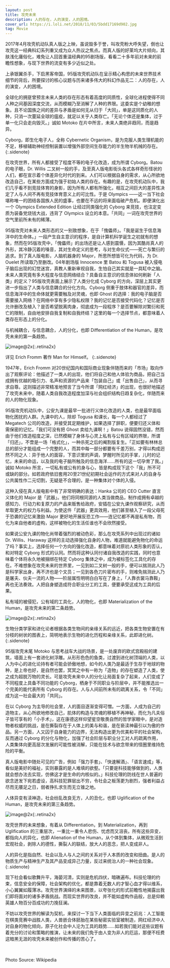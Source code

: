 ```yaml
---
layout: post
title: 攻壳未来
description: 人的存在，人的演变，人的困境。
cover_url: https://i.loli.net/2018/11/03/5bdd17169d902.jpg
tag: Movie
---
```


2017年4月攻壳机动队真人版之上映，虽说毁多于誉，叫攻壳粉大呼失望，倒也让攻壳这一经典科幻系列重又成为众人热议之焦点。而真人版的好莱坞大片倾向，其肤浅化庸俗化，难免让人回首重温经典的95剧场版，看看二十多年前对未来的前瞻性想象，与现下世界的流变有多少近似之处。

上承银翼杀手，下启黑客帝国，95版攻壳机动队在呈示精心构思的未来世界技术细节的背后，所要探讨的核心议题与历来诸多伟大的科幻作品无二：人的存在，人的演变，人的困境。

全球化的拥趸曾预言未来人类的存在形态有着高度的同质性，全球化进程使得不同人种之间基因深度交流，从而模糊乃至消解了人种的界限。这委实是个幼稚的想象。且不论国族之间的差异与矛盾是如何无从归于「大同」，单是这同质化的人种，只消一次蔓延全球的瘟疫，就足以关乎人类存亡。「无论个体还是集体，过于单一化只会走向毁灭。」诚如 Motoko 在片中所言，未来人类绝非趋同，而是趋异。

Cyborg，即生化电子人，全称 Cybernetic Organism，是为克服人类生理机能的不足，移植辅助神经控制装置以增强外部空间生存能力的半生物半机械的存在。
{:.sidenote}

在攻壳世界，所有人都接受了程度不等的电子化改造，成为所谓 Cyborg。Batou 的电子眼，Dr. Willis 二叉树一般的手，及至真人版电影街头各式各样奇形怪状的人们，都在宣示着个体差异化时代的到来。人们可以根据自身的需求，从心所欲地改造自己，在某些方面成为强于初始人类的存在。有趣的是，在攻壳机动队中，我们几乎看不到竞技体育的身影，因为所有人都有所强化，相互之间巨大的差异性决定了人与人间不再有竞技体育意义上的可比性。于是 Olympics ——这一当下社会堪称唯一的团结各国族人民的盛事，也要在不远的将来面临破产危机。即便演化出一个 Olympics Extended Edition 让经过同类强化的 Cyborg 来竞技，也注定变质为装备党烧钱大战，违背了 Olympics 设立的本意。「共同」一词在攻壳世界的空气里前所未有的稀薄。

95版攻壳对未来人类形态的又一别致想象，在于「傀儡师」。「我是诞生于信息海洋中的生命体。」一段产生自主意识的程序，是自计算机科学诞生之初就有的想象，然而在95版攻壳中，「傀儡师」的出场还是让人感到震慑，因为其酷肖真人的外形，其冷静沉着的嗓音，其对生命定义的思考，与对生命仪式——死亡与繁衍的追求。到了真人版电影，人脑机器身的 Major，所思所想皆可化为代码，为 Dr. Ouelet 所读取乃至删改。04年剧场版 Innocence 里 Batou 和 Togusa 被入侵电子脑后出现的幻觉迷宫，真教人重新审视自我，生怕自己其实就是一具缸中之脑。未来人类究竟有多大程度与信息网络结合？具备自主意识的信息体如何刷新「人类」的定义？95版攻壳表面上展示了人类分化成 Cyborg 的方向，深层上其实更进一步指出了人类与信息耦合的分化方向。Cyborg 侧重于肢体和器官的差异，而信息海洋中的生命体就更需要触及对灵魂，也即 Ghost 的选择：我的电子脑是否需要接入网络？在网络中享有多少隐私权限？我的记忆是否接受代码化？记忆是否允许删改及植入？是否希望脱离肉身，彻底成为一段程序？是否要解除对繁衍和死亡的限制，自由地安排自我复制和自我终结？这里的每一个选择节点，都意味着人类存在形态上的分化。

与机械耦合，与信息耦合，人的分化，也即 Differentiation of the Human，是攻壳未来的第一条趋势。

![image@2x](https://i.loli.net/2018/11/03/5bdd171618312.jpg){:.retina2x}

详见 Erich Fromm 著作 Man for Himself。
{:.sidenote}

1947年，Erich Fromm 对20世纪国内和国际商业现象伴随而来的「市场」取向作出了观察评论：他描述了一类人的出现，他们将自己和他人体验为商品，把自己当成拥有优越的吸引力、名声和资源的产品来「包装自己」或「出售自己」，从而寻求自尊。这则描述非常精准地预言了当今所谓「网红经济」的出现，也很好地描述了攻壳未来中，随着人类自我改造程度加深与社会组织结构日趋复杂化，伴随而来的人的物化现象。

95版攻壳机动队中，公安九课是最早一批进行义体化改造的人类，也是最早面临物化困扰的人群。九课中的人，除却 Togusa 和课长，每一个人都经过了 Megatech 公司的改造，并接受其定期维护，如果选择了辞职，便要归还义体和需保密的记忆。「我们可没有把 Ghost 卖给九课啊！」Batou 说得固然没错，然而由于他们改造程度之深，已然模糊了身体与心灵上私有与公有区域的界限，所谓「归还」，不啻是一场「格式化」，一种杀死之后的阉割版复生。「正如要有林林总总的部分才能组成一个完整的人，而其中每一部分都要有千差万别，才得以构成迥然不同之人：异于他人的面容，下意识里的声调，梦醒时所见的手掌，儿时的记忆，未来的命运，以及我的电子脑所触及的信息海洋……所有的这一切孕育了我。」诚如 Motoko 所言，一切私有或公有的身与心，皆是构成现下这个「我」所不可或缺的部分。如若政府依旧套用20至21世纪初期社会运作的方式来对人的自身与公共属性作二元切割，无疑是不合理的，是一种集体对个体的入侵。

这种入侵在真人版电影中有了非常明确的表达：Hanka 公司的 CEO Cutter 直言义体化的 Major 是「武器」。他们将同根同源的人类当做商品，制作成拥有卓越的感知力、行动力和复原力的产品来贩售给政府，安插在公安九课作观察研究，从而牟取更大的权力与利益。为使这件「武器」更具效用，他们甚至植入了一段父母死于恐袭的记忆来激励 Major 更好地开展反恐工作——连记忆都不再是私有物，而化为来自他者的虚构，这样被物化的生活任谁也不会欣然接受。

如果说公安九课的物化尚带着强烈的被动色彩，那么在攻壳系列中出现过的诸如 Dr. Willis、Haraway 这样的主动选择强化自身的人物，难道就能避免物化的命运了吗？事实上，选择任何一个方向的强化改造，都意味着对原初人类形象的否认，和对特定 Cyborg 形式的认同。然而将这种认同付诸自我改造的实践，同时也意味着个体将永久地被捆绑在特定 Cyborg 集体之中，成为被标签化工具化的存在。不难想象在攻壳未来的世界里，一见到如二叉树一般的手，便可以揣测此人乃是科学家出身，再不济也是个文员；一见到各色刀片密布的手，则难免揣测此人乃是屠夫、伙夫一流的人物——阶层属性明明白白写在了身上，「人靠衣裳马靠鞍」再也无法奏效。人把自身塑造成符合职业分工的工具，便要承受这成为工具的后果。

私有域的被侵犯，公有域的工具化，人的物化，也即 Materialization of the Human，是攻壳未来的第二条趋势。

![image@2x](https://i.loli.net/2018/11/03/5bdd17180d0bc.jpg){:.retina2x}

生物分类学家和进化论者根据各类生物间的亲缘关系的远近，把各类生物安置在有分枝的树状的图表上，简明地表示生物的进化历程和亲缘关系，此即进化树。
{:.sidenote}

95版攻壳末尾 Motoko 与思考战车大战的场景，是一处废弃的欧式宫殿般的建筑，墙面上有一套进化树浮雕。从形形色色的鱼类，过渡到进化树顶端的人类，以人为中心的进化论持有者可能会骄傲地想，如今的人类乃是最适于生存于地球的物种，是上帝也好，是自然也罢，冥冥之中有一称为「造物」的存在塑造了人类，使之成为超脱万物的灵长。可是攻壳未来中人的分化让局面复杂了起来，人们变成了不同程度上具备不同功能的 Cyborg，栖身于不同职业与阶层中，并不能推选出一个完美的能代表所有 Cyborg 的存在。人与人间前所未有的疏离关系，令「不同」成为这一社会最大的「共同」。

在以 Cyborg 为主导的社会里，人的面目逐渐变得可憎。一方面，人成为自己的造物主，从心所欲地修改自己，肌体的构造与灵魂的移植不再神秘，而化为凡夫俗子皆可享有的「小手术」，这在康德这样仰望星空敬畏自然的哲学家眼中，是对造物者权威的挑战，是在撕裂存在于人体上的美与和谐，是在亵渎神最引以为傲的作品。另一方面，人又囚于自身能力的边界，无法构造出更为优美和平的社会架构，反而通过 Cyborg 的分化与物化，加强了社会阶层与职业分工对人的疏离作用，人类集体向更高层次发展的可能性被消解，只能在技术与欲念带来的怪圈里维持危险的平衡。

真人版电影中随处可见的广告，例如「强力手套」、「快速解酒」、「语言速成」等，看似是美好的福祉，实则暴露的是人难填的欲壑。「只要是科技能够做到的，人类就会想办法去实现，仿佛这才是生命的内核似的。」科技伦理的防线在世人普遍的欲念迸发下宛若虚设，高科技犯罪层出不穷，令社会之板荡更为剧烈，强者利益占尽而无餍足之日，弱者挣扎求生而无立锥之地。

人体异变有渎神造，社会纷乱改良无方，人的丑化，也即 Uglification of the Human，是攻壳未来的第三条趋势。

![image@2x](https://i.loli.net/2018/11/03/5bdd1718170a1.jpg){:.retina2x}

攻壳世界的未来想象，有着从 Differentiation，到 Materialization，再到 Uglification 的三重层次，一重比一重令人悲伤、忧虑而又沮丧。所有这些异变，都指向人的异化，也即 Alienation of the Human，从个体到集体，从微观生活到宏观社会，剥除人的德性，撕裂人的联结，放大人的恶念，把人变成非人。

人的异化是指自然、社会以及人与人之间的关系对于人本质的改变和扭曲。是人的物质生产与精神生产及其产品变成异己力量，反过来统治人的一种社会现象。
{:.sidenote}

现下社会看似歌舞升平，海晏河清，实则是危机四伏，暗礁遍布。科技伦理的约束，信息安全的保障，社会架构的优化，都是靠着无数人的才智心血才得以维系，小心翼翼如履薄冰。攻壳世界演绎的未来图景，以夸张化的形式前瞻性地揭露出我们即将面对的诸多矛盾挑战。而现实世界的改良，并不能如虚构作品般，总是仰赖英雄人物百分百成功的力挽狂澜。

不妨以攻壳世界的解读为契机，来探讨一下当下人类面临的异变之前兆：人工智能在棋类竞赛中战胜人类，人兽嵌合体胚胎在某些秘密实验室被制造，网红经济中人对自身的物化倾向，原子化社会中人沦为工具的趋势……如若我们能对这些议题有着充分的讨论和策略的推演，让未来的我们免于由人变为非人的厄运，那便不枉费这暗黑无涯的攻壳未来被创作和传播的苦心了。

&emsp;  
&emsp;  
Photo Source: Wikipedia


